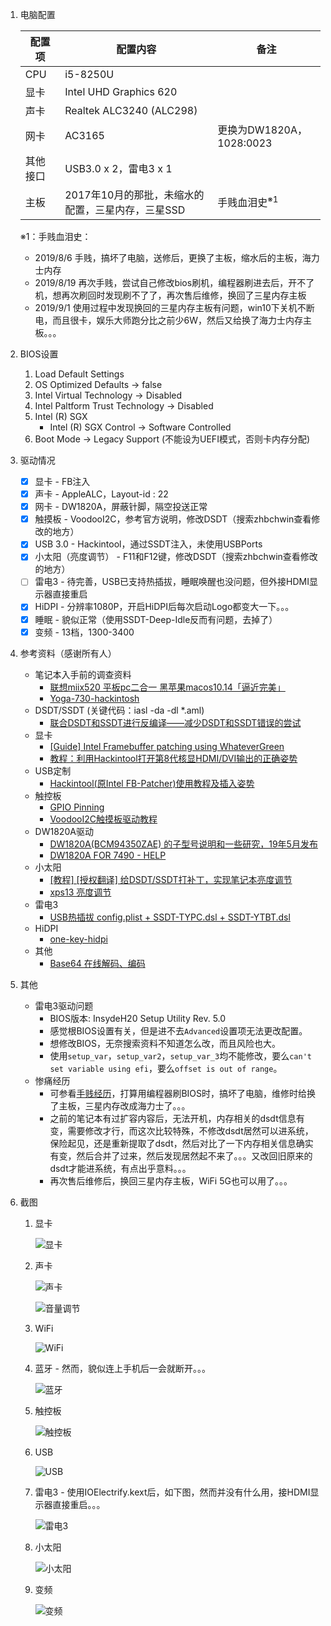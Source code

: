 1. 电脑配置
  
   | 配置项   | 配置内容                                          | 备注                                                         |
   | -------- | ------------------------------------------------- | ------------------------------------------------------------ |
   | CPU      | i5-8250U                                          |                                                              |
   | 显卡     | Intel UHD Graphics 620                            |                                                              |
   | 声卡     | Realtek ALC3240 (ALC298)                          |                                                              |
   | 网卡     | AC3165                                            | 更换为DW1820A，1028:0023                                     |
   | 其他接口 | USB3.0 x 2，雷电3 x 1                             |                                                              |
   | 主板     | 2017年10月的那批，未缩水的配置，三星内存，三星SSD | 手贱血泪史<sup>※1</sup> |
  
   ※1：手贱血泪史：
   - 2019/8/6 手贱，搞坏了电脑，送修后，更换了主板，缩水后的主板，海力士内存
   - 2019/8/19 再次手贱，尝试自己修改bios刷机，编程器刷进去后，开不了机，想再次刷回时发现刷不了了，再次售后维修，换回了三星内存主板
   - 2019/9/1 使用过程中发现换回的三星内存主板有问题，win10下关机不断电，而且很卡，娱乐大师跑分比之前少6W，然后又给换了海力士内存主板。。。

2. BIOS设置

   1. Load Default Settings
   2. OS Optimized Defaults -> false
   3. Intel Virtual Technology -> Disabled
   4. Intel Paltform Trust Technology -> Disabled
   5. Intel (R) SGX
      - Intel (R) SGX Control -> Software Controlled
   6. Boot Mode -> Legacy Support (不能设为UEFI模式，否则卡内存分配)

3. 驱动情况

   - [x] 显卡 - FB注入
   - [x] 声卡 - AppleALC，Layout-id : 22
   - [x] 网卡 - DW1820A，屏蔽针脚，隔空投送正常
   - [x] 触摸板 - VoodooI2C，参考官方说明，修改DSDT（搜索zhbchwin查看修改的地方）
   - [x] USB 3.0 - Hackintool，通过SSDT注入，未使用USBPorts
   - [x] 小太阳（亮度调节） - F11和F12键，修改DSDT（搜索zhbchwin查看修改的地方）
   - [ ] 雷电3 - 待完善，USB已支持热插拔，睡眠唤醒也没问题，但外接HDMI显示器直接重启
   - [x] HiDPI - 分辨率1080P，开启HiDPI后每次启动Logo都变大一下。。。
   - [x] 睡眠 - 貌似正常（使用SSDT-Deep-Idle反而有问题，去掉了）
   - [x] 变频 - 13档，1300-3400

4. 参考资料（感谢所有人）

   - 笔记本入手前的调查资料
      - [联想miix520 平板pc二合一 黑苹果macos10.14「逼近完美」](https://github.com/acai66/lenovo-miix-520-hackintosh-CLOVER)
      - [Yoga-730-hackintosh](https://github.com/dragonflylee/Yoga-730-hackintosh)
   - DSDT/SSDT (关键代码：iasl -da -dl *.aml)
      - [联合DSDT和SSDT进行反编译——减少DSDT和SSDT错误的尝试](http://bbs.pcbeta.com/viewthread-1475332-1-1.html)
   - 显卡
      - [[Guide] Intel Framebuffer patching using WhateverGreen](https://www.tonymacx86.com/threads/guide-intel-framebuffer-patching-using-whatevergreen.256490/)
      - [教程：利用Hackintool打开第8代核显HDMI/DVI输出的正确姿势](https://blog.daliansky.net/Tutorial-Using-Hackintool-to-open-the-correct-pose-of-the-8th-generation-core-display-HDMI-or-DVI-output.html)
   - USB定制
      - [Hackintool(原Intel FB-Patcher)使用教程及插入姿势](https://blog.daliansky.net/Intel-FB-Patcher-tutorial-and-insertion-pose.html)
   - 触控板
      - [GPIO Pinning](https://voodooi2c.github.io/#GPIO%20Pinning/GPIO%20Pinning)
      - [VoodooI2C触摸板驱动教程](https://www.penghubingzhou.cn/2019/01/06/VoodooI2C%20DSDT%20Edit/)
   - DW1820A驱动
      - [DW1820A(BCM94350ZAE) 的子型号说明和一些研究，19年5月发布](http://bbs.pcbeta.com/viewthread-1817694-1-1.html)
      - [DW1820A FOR 7490 - HELP](https://osxlatitude.com/forums/topic/11540-dw1820a-for-7490-help/)
   - 小太阳
      - [[教程] [授权翻译] 给DSDT/SSDT打补丁，实现笔记本亮度调节](http://bbs.pcbeta.com/viewthread-1571456-1-1.html)
      - [xps13 亮度调节](http://bbs.pcbeta.com/viewthread-1671644-1-1.html)
   - 雷电3
      - [USB热插拔 config.plist + SSDT-TYPC.dsl + SSDT-YTBT.dsl](https://github.com/the-darkvoid/XPS9360-macOS)
   - HiDPI
      - [one-key-hidpi](https://github.com/xzhih/one-key-hidpi)
   - 其他
      - [Base64 在线解码、编码](https://the-x.cn/base64/)
   
5. 其他

   - 雷电3驱动问题
      - BIOS版本: InsydeH20 Setup Utility Rev. 5.0
      - 感觉根BIOS设置有关，但是进不去`Advanced`设置项无法更改配置。
      - 想修改BIOS，无奈搜索资料不知道怎么改，而且风险也大。
      - 使用`setup_var`，`setup_var2`，`setup_var_3`均不能修改，要么`can't set variable using efi`，要么`offset is out of range`。
   - 惨痛经历
      - 可参看[手贱经历](手贱经历.md)，打算用编程器刷BIOS时，搞坏了电脑，维修时给换了主板，三星内存改成海力士了。。。
      - 之前的笔记本有过扩容内容后，无法开机，内存相关的dsdt信息有变，需要修改才行，而这次比较特殊，不修改dsdt居然可以进系统，保险起见，还是重新提取了dsdt，然后对比了一下内存相关信息确实有变，然后合并了过来，然后发现居然起不来了。。。又改回旧原来的dsdt才能进系统，有点出乎意料。。。
      - 再次售后维修后，换回三星内存主板，WiFi 5G也可以用了。。。
   
6. 截图

   1. 显卡

      ![显卡](screenshots/显卡.png)

   2. 声卡

      ![声卡](screenshots/声卡.png)

      ![音量调节](screenshots/音量调节.png)

   3. WiFi

      ![WiFi](screenshots/WiFi.png)

   4. 蓝牙 - 然而，貌似连上手机后一会就断开。。。

      ![蓝牙](screenshots/蓝牙.png)

   5. 触控板

      ![触控板](screenshots/触控板.png)

   6. USB

      ![USB](screenshots/USB.png)

   7. 雷电3 - 使用IOElectrify.kext后，如下图，然而并没有什么用，接HDMI显示器直接重启。。。

      ![雷电3](screenshots/雷电3.png)

   8. 小太阳

      ![小太阳](screenshots/小太阳.png)

   9. 变频

      ![变频](screenshots/变频.png)

